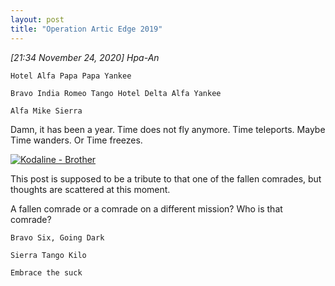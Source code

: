 ```yaml
---
layout: post
title: "Operation Artic Edge 2019"
---
```


*[21:34 November 24, 2020] Hpa-An*  

```
Hotel Alfa Papa Papa Yankee 

Bravo India Romeo Tango Hotel Delta Alfa Yankee 

Alfa Mike Sierra 
```

Damn, it has been a year. Time does not fly anymore. Time teleports. Maybe Time wanders. Or Time freezes. 

[![Kodaline - Brother](https://img.youtube.com/vi/m6TXPNybrmk/0.jpg)](https://www.youtube.com/watch?v=m6TXPNybrmk)

This post is supposed to be a tribute to that one of the fallen comrades, but thoughts are scattered at this moment. 

A fallen comrade or a comrade on a different mission? Who is that comrade?  

```
Bravo Six, Going Dark 

Sierra Tango Kilo
```

``` 
Embrace the suck 
``` 

